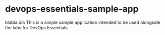 # devops-essentials-sample-app

blabla bla
This is a simple sample application intended to be used alongside the labs for DevOps Essentials.
